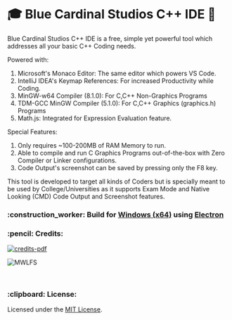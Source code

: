 # :mortar_board: Blue Cardinal Studios C++ IDE :minidisc:

Blue Cardinal Studios C++ IDE is a free, simple yet powerful tool which addresses all your basic C++ Coding needs.

Powered with:
1) Microsoft's Monaco Editor: The same editor which powers VS Code. 
2) IntelliJ IDEA's Keymap References: For increased Productivity while Coding.
3) MinGW-w64 Compiler (8.1.0): For C,C++ Non-Graphics Programs
4) TDM-GCC MinGW Compiler (5.1.0): For C,C++ Graphics (graphics.h) Programs
5) Math.js: Integrated for Expression Evaluation feature.

Special Features:
1) Only requires ~100-200MB of RAM Memory to run.
2) Able to compile and run C Graphics Programs out-of-the-box with Zero Compiler or Linker configurations.
3) Code Output's screenshot can be saved by pressing only the F8 key.

This tool is developed to target all kinds of Coders but is specially meant to be used by College/Universities as it supports Exam Mode and Native Looking (CMD) Code Output and Screenshot features.

<h3>:construction_worker: Build for <a href="https://www.microsoft.com/en-in/windows">Windows (x64)</a> using <a href="https://electronjs.org/">Electron</a></h3>

<h3>:pencil: Credits:</h3>

<a href="https://github.com/soulehshaikh99/cpp-ide/blob/master/Credits.pdf">![credits-pdf](https://user-images.githubusercontent.com/39525716/51500353-a8eeee00-1df3-11e9-81f4-9b6821f617ff.png)</a>

![MWLFS](https://user-images.githubusercontent.com/39525716/55235884-a629d280-5254-11e9-82d8-d28a4e911750.gif)

<br/>
<h3>:clipboard: License: </h3> 
Licensed under the <a href="https://github.com/soulehshaikh99/cpp-ide/blob/master/LICENSE">MIT License</a>.
